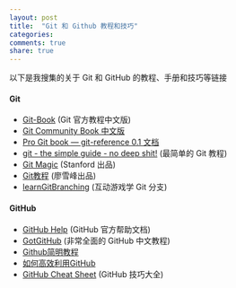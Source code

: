 ```yaml
---
layout: post
title:  "Git 和 Github 教程和技巧"
categories:
comments: true
share: true
---
```


以下是我搜集的关于 Git 和 GitHub 的教程、手册和技巧等链接

#### Git

* [Git-Book](http://git-scm.com/book/zh/v1) (Git 官方教程中文版)
* [Git Community Book 中文版](http://gitbook.liuhui998.com/index.html)
* [Pro Git book — git-reference 0.1 文档](https://git-reference.readthedocs.org/en/latest/)
* [git - the simple guide - no deep shit!](http://rogerdudler.github.io/git-guide/) (最简单的 Git 教程)
* [Git Magic](http://www-cs-students.stanford.edu/~blynn//gitmagic/) (Stanford 出品)
* [Git教程](http://www.liaoxuefeng.com/wiki/0013739516305929606dd18361248578c67b8067c8c017b000) (廖雪峰出品)
* [learnGitBranching](http://pcottle.github.io/learnGitBranching/) (互动游戏学 Git 分支)

#### GitHub

* [GitHub Help](https://help.github.com/) (GitHub 官方帮助文档)
* [GotGitHub](http://www.worldhello.net/gotgithub/) (非常全面的 GitHub 中文教程)
* [Github简明教程](http://www.yanyulin.info/pages/2013/11/github.html)
* [如何高效利用GitHub](http://www.yangzhiping.com/tech/github.html)
* [GitHub Cheat Sheet](https://github.com/tiimgreen/github-cheat-sheet) (GitHub 技巧大全)
